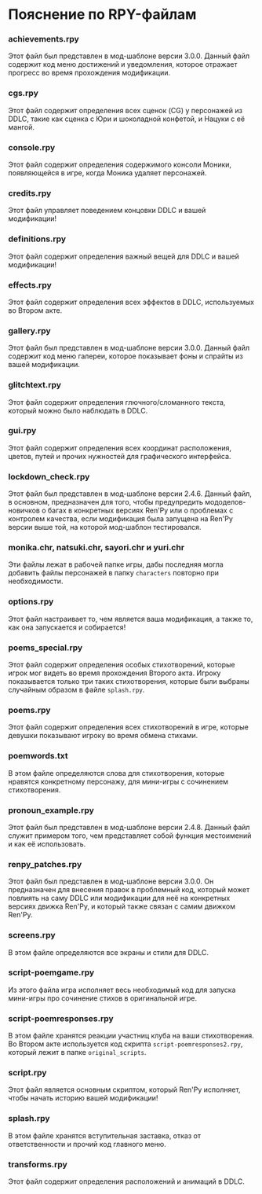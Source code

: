 # Пояснение по RPY-файлам

### **achievements.rpy**
Этот файл был представлен в мод-шаблоне версии 3.0.0. Данный файл содержит код меню достижений и уведомления, которое отражает прогресс во время прохождения модификации.

### **cgs.rpy**

Этот файл содержит определения всех сценок (CG) у персонажей из DDLC, такие как сценка с Юри и шоколадной конфетой, и Нацуки с её мангой.

### **console.rpy**

Этот файл содержит определения содержимого консоли Моники, появляющейся в игре, когда Моника удаляет персонажей.

### **credits.rpy**

Этот файл управляет поведением концовки DDLC и вашей модификации!

### **definitions.rpy**

Этот файл содержит определения важный вещей для DDLC и вашей модификации!

### **effects.rpy**

Этот файл содержит определения всех эффектов в DDLC, используемых во Втором акте.

### **gallery.rpy**

Этот файл был представлен в мод-шаблоне версии 3.0.0. Данный файл содержит код меню галереи, которое показывает фоны и спрайты из вашей модификации.

### **glitchtext.rpy**

Этот файл содержит определения глючного/сломанного текста, который можно было наблюдать в DDLC.

### **gui.rpy**

Этот файл содержит определения всех координат расположения, цветов, путей и прочих нужностей для графического интерфейса.

### **lockdown_check.rpy** 

Этот файл был представлен в мод-шаблоне версии 2.4.6. Данный файл, в основном, предназначен для того, чтобы предупредить мододелов-новичков о багах в конкретных версиях Ren'Py или о проблемах с контролем качества, если модификация была запущена на Ren'Py версии выше той, на которой мод-шаблон тестировался.

### **monika.chr**, **natsuki.chr**, **sayori.chr** и **yuri.chr**

Эти файлы лежат в рабочей папке игры, дабы последняя могла добавить файлы персонажей в папку `characters` повторно при необходимости.

### **options.rpy**

Этот файл настраивает то, чем является ваша модификация, а также то, как она запускается и собирается!

### **poems_special.rpy**

Этот файл содержит определения особых стихотворений, которые игрок мог видеть во время прохождения Второго акта. Игроку показывается только три таких стихотворения, которые были выбраны случайным образом в файле `splash.rpy`.

### **poems.rpy**

Этот файл содержит определения всех стихотворений в игре, которые девушки показывают игроку во время обмена стихами.

### **poemwords.txt**

В этом файле определяются слова для стихотворения, которые нравятся конкретному персонажу, для мини-игры с сочинением стихотворения.

### **pronoun_example.rpy**

Этот файл был представлен в мод-шаблоне версии 2.4.8. Данный файл служит примером того, чем представляет собой функция местоимений и как её использовать.

### **renpy_patches.rpy**

Этот файл был представлен в мод-шаблоне версии 3.0.0. Он предназначен для внесения правок в проблемный код, который может повлиять на саму DDLC или модификации для неё на конкретных версиях движка Ren'Py, и который также связан с самим движком Ren'Py.

### **screens.rpy**

В этом файле определяются все экраны и стили для DDLC.

### **script-poemgame.rpy**

Из этого файла игра исполняет весь необходимый код для запуска мини-игры про сочинение стихов в оригинальной игре.

### **script-poemresponses.rpy**

В этом файле хранятся реакции участниц клуба на ваши стихотворения. Во Втором акте используется код скрипта `script-poemresponses2.rpy`, который лежит в папке `original_scripts`.

### **script.rpy**

Этот файл является основным скриптом, который Ren'Py исполняет, чтобы начать историю вашей модификации!

### **splash.rpy**

В этом файле хранятся вступительная заставка, отказ от ответственности и прочий код главного меню.

### **transforms.rpy**

Этот файл содержит определения расположений и анимаций в DDLC.
